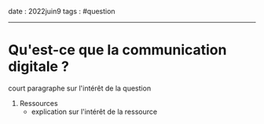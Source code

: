 date : 2022juin9
tags : #question

---------
# Qu'est-ce que la communication digitale ?
court paragraphe sur l'intérêt de la question


1. Ressources
	- explication sur l'intérêt de la ressource
